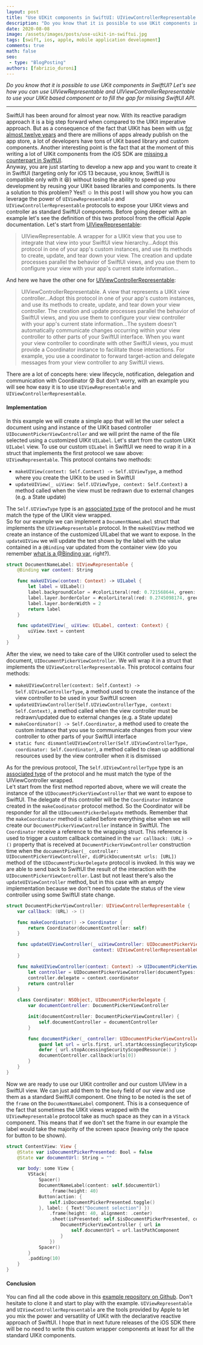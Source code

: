 ```yaml
---
layout: post
title: "Use UIKit components in SwiftUI: UIViewControllerRepresentable and UIViewRepresentable"
description: "Do you know that it is possible to use UKit components in SwiftUI? Let's see how you can use UIViewRepresentable and UIViewControllerRepresentable to use your UIKit based component or to fill the gap for missing SwiftUI API."
date: 2020-08-08
image: /assets/images/posts/use-uikit-in-swiftui.jpg
tags: [swift, ios, apple, mobile application development]
comments: true
math: false
seo:
 - type: "BlogPosting"
authors: [fabrizio_duroni] 
---
```


*Do you know that it is possible to use UKit components in SwiftUI? Let's see how you can use UIViewRepresentable and UIViewControllerRepresentable to use your UIKit based component or to fill the gap for missing SwiftUI API.*

---

SwiftUI has been around for almost year now. With its reactive paradigm approach it is a big step forward when compared to the UIKit imperative approach. But as a consequence of the fact that UIKit has been with us [for almost twelve years](https://en.wikipedia.org/wiki/IOS_SDK) and there are millions of apps already publish on the app store, a lot of developers have tons of UKit based library and custom components. Another interesting point is the fact that at the moment of this writing a lot of UIKit components from the iOS SDK  are [missing a counterpart in SwiftUI](https://www.hackingwithswift.com/quick-start/swiftui/answering-the-big-question-should-you-learn-swiftui-uikit-or-both "uikit missing swiftui").  
Anyway, you are just starting to develop a new app and you want to create it in SwiftUI (targeting only for iOS 13 because, you know, SwiftUI is compatible only with it :laughing:) without losing the ability to speed up you development by reusing your UIKit based libraries and components. Is there a solution to this problem? Yes!! :relaxed:
In this post I will show you how you can leverage the power of `UIViewRepresentable` and `UIViewControllerRepresentable` protocols to expose your UIKit views and controller as standard SwiftUI components. Before going deeper with an example let's see the definition of this two protocol from the official Apple documentation. Let's start from [UIViewRepresentable](https://developer.apple.com/documentation/swiftui/uiviewrepresentable "uiviewrepresentable documentation"):

>UIViewRepresentable. A wrapper for a UIKit view that you use to integrate that view into your SwiftUI view hierarchy...Adopt this protocol in one of your app's custom instances, and use its methods to create, update, and tear down your view. The creation and update processes parallel the behavior of SwiftUI views, and you use them to configure your view with your app's current state information...  
  
And here we have the other one for [UIViewControllerRepresentable](https://developer.apple.com/documentation/swiftui/uiviewcontrollerrepresentable "uiviewcontrollerrepresentable"):

>UIViewControllerRepresentable. A view that represents a UIKit view controller...Adopt this protocol in one of your app's custom instances, and use its methods to create, update, and tear down your view controller. The creation and update processes parallel the behavior of SwiftUI views, and you use them to configure your view controller with your app's current state information...The system doesn't automatically communicate changes occurring within your view controller to other parts of your SwiftUI interface. When you want your view controller to coordinate with other SwiftUI views, you must provide a Coordinator instance to facilitate those interactions. For example, you use a coordinator to forward target-action and delegate messages from your view controller to any SwiftUI views.

There are a lot of concepts here: view lifecycle, notification, delegation and communication with Coordinator :cold_sweat: But don't worry, with an example you will see how easy it is to use `UIViewRepresentable` and `UIViewControllerRepresentable`.

#### Implementation

In this example we will create a simple app that will let the user select a document using and instance of the UIKit based controller `UIDocumentPickerViewController` and we will print the name of the file selected using a customized UIKit `UILabel`. Let's start from the custom UIKit `UILabel` view. To use our custom `UILabel` in SwiftUI we need to wrap it in a struct that implements the first protocol we saw above: `UIViewRepresentable`. This protocol contains two methods:

- `makeUIView(context: Self.Context) -> Self.UIViewType`, a method where you create the UIKit to be used in SwiftUI
- `updateUIView(_ uiView: Self.UIViewType, context: Self.Context)` a method called when the view must be redrawn due to external changes (e.g. a State update)

The `Self.UIViewType` type is an [associated type](https://www.hackingwithswift.com/articles/74/understanding-protocol-associated-types-and-their-constraints "swift protocol associated type") of the protocol and he must match the type of the UIKit view wrapped.  
So for our example we can implement a `DocumentNameLabel` struct that implements the `UIViewRepresentable` protocol. In the `makeUIView` method we create an instance of the customized UILabel that we want to expose. In the `updateUIView` we will update the text shown by the label with the value contained in a `@Binding` var updated from the container view (do you remember [what is a @Binding var](https://www.hackingwithswift.com/quick-start/swiftui/what-is-the-binding-property-wrapper "binding swiftui"), right?). 

```swift
struct DocumentNameLabel: UIViewRepresentable {
    @Binding var content: String

    func makeUIView(context: Context) -> UILabel {
        let label = UILabel()
        label.backgroundColor = #colorLiteral(red: 0.721568644, green: 0.8862745166, blue: 0.5921568871, alpha: 1)
        label.layer.borderColor = #colorLiteral(red: 0.2745098174, green: 0.4862745106, blue: 0.1411764771, alpha: 1)
        label.layer.borderWidth = 2
        return label
    }

    func updateUIView(_ uiView: UILabel, context: Context) {
        uiView.text = content
    }
}
```

After the view, we need to take care of the UIKit controller used to select the document, `UIDocumentPickerViewController`. We will wrap it in a struct that implements the `UIViewControllerRepresentable`. This protocol contains four methods:

- `makeUIViewController(context: Self.Context) -> Self.UIViewControllerType`, a method used to create the instance of the view controller to be used in your SwiftUI screen
- `updateUIViewController(Self.UIViewControllerType, context: Self.Context)`, a method called when the view controller must be redrawn/updated due to external changes (e.g. a State update)
- `makeCoordinator() -> Self.Coordinator`, a method used to create the custom instance that you use to communicate changes from your view controller to other parts of your SwiftUI interface
- `static func dismantleUIViewController(Self.UIViewControllerType, coordinator: Self.Coordinator)`, a method called to clean up additional resources used by the view controller when it is dismissed

As for the previous protocol, The `Self.UIViewControllerType` type is an [associated type](https://www.hackingwithswift.com/articles/74/understanding-protocol-associated-types-and-their-constraints "swift protocol associated type") of the protocol and he must match the type of the UIViewController wrapped.  
Le't start from the first method reported above, where we will create the instance of the `UIDocumentPickerViewController` that we want to expose to SwiftUI. The delegate of this controller will be the `Coordinator` instance created in the `makeCoodinator` protocol method. So the Coordinator will be responder for all the `UIDocumentPickerDelegate` methods. Remember that the `makeCoordinator` method is called before everything else when we will create our `DocumentPickerViewController` instance in SwiftUI. The `Coordinator` receive a reference to the wrapping struct. This reference is used to trigger a custom callback contained in the `var callback: (URL) -> ()` property that is received at `DocumentPickerViewController` construction time when the `documentPicker(_ controller: UIDocumentPickerViewController, didPickDocumentsAt urls: [URL])` method of the `UIDocumentPickerDelegate` protocol is invoked. In this way we are able to send back to SwiftUI the result of the interaction with the `UIDocumentPickerViewController`. Last but not least there's also the `updateUIViewController` method, but in this case with an empty implementation because we don't need to update the status of the view controller using some SwiftUI state change.

```swift
struct DocumentPickerViewController: UIViewControllerRepresentable {
    var callback: (URL) -> ()

    func makeCoordinator() -> Coordinator {
        return Coordinator(documentController: self)
    }

    func updateUIViewController(_ uiViewController: UIDocumentPickerViewController,
                                context: UIViewControllerRepresentableContext<DocumentPickerViewController>) {
    }

    func makeUIViewController(context: Context) -> UIDocumentPickerViewController {
        let controller = UIDocumentPickerViewController(documentTypes: [String(kUTTypeText)], in: .open)
        controller.delegate = context.coordinator
        return controller
    }

    class Coordinator: NSObject, UIDocumentPickerDelegate {
        var documentController: DocumentPickerViewController

        init(documentController: DocumentPickerViewController) {
            self.documentController = documentController
        }

        func documentPicker(_ controller: UIDocumentPickerViewController, didPickDocumentsAt urls: [URL]) {
            guard let url = urls.first, url.startAccessingSecurityScopedResource() else { return }
            defer { url.stopAccessingSecurityScopedResource() }
            documentController.callback(urls[0])
        }
    }
}
```

Now we are ready to use our UIKit controller and our custom UIView in a SwiftUI view. We can just add them to the `body` field of our view and use them as a standard SwiftUI component. One thing to be noted is the set of the `frame` on the `DocumentNameLabel` component. This is a consequence of the fact that sometimes the UIKit views wrapped with the `UIViewRepresentable` protocol take as much space as they can in a `VStack` component. This means that if we don't set the frame in our example the label would take the majority of the screen space (leaving only the space for button to be shown).

```swift
struct ContentView: View {
    @State var isDocumentPickerPresented: Bool = false
    @State var documentUrl: String = ""

    var body: some View {
        VStack{
            Spacer()
            DocumentNameLabel(content: self.$documentUrl)
                .frame(height: 40)
            Button(action: {
                self.isDocumentPickerPresented.toggle()
            }, label: { Text("Document selection") })
                .frame(height: 40, alignment: .center)
                .sheet(isPresented: self.$isDocumentPickerPresented, content: {
                    DocumentPickerViewController { url in
                        self.documentUrl = url.lastPathComponent
                    }
                })
            Spacer()
        }
        .padding(10)
    }
}
```

#### Conclusion

You can find all the code above in this [example repository on Github](https://github.com/chicio/Use-UIKit-In-SwiftUI "github swiftui uikit"). Don't hesitate to clone it and start to play with the example. `UIViewRepresentable` and `UIViewControllerRepresentable` are the tools provided by Apple to let you mix the power and versatility of UIKit with the declarative reactive approach of SwiftUI. I hope that in next future releases of the iOS SDK there will be no need to write this custom wrapper components at least for all the standard UIKit components.
